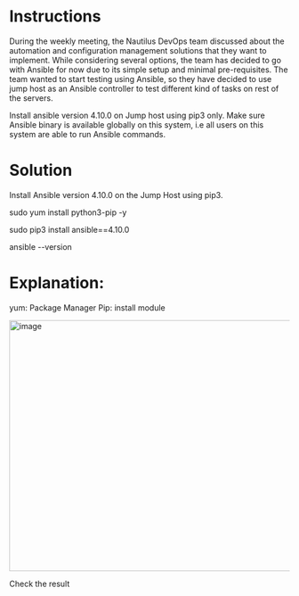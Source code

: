 # Instructions
During the weekly meeting, the Nautilus DevOps team discussed about the automation and configuration management solutions that they want to implement. While considering several options, the team has decided to go with Ansible for now due to its simple setup and minimal pre-requisites. The team wanted to start testing using Ansible, so they have decided to use jump host as an Ansible controller to test different kind of tasks on rest of the servers.

Install ansible version 4.10.0 on Jump host using pip3 only. Make sure Ansible binary is available globally on this system, i.e all users on this system are able to run Ansible commands.

# Solution

Install Ansible version 4.10.0 on the Jump Host using pip3.

sudo yum install python3-pip -y

sudo pip3 install ansible==4.10.0

ansible --version

# Explanation:

yum: Package Manager
Pip: install module 


<img width="1856" height="450" alt="image" src="https://github.com/user-attachments/assets/c97a45d4-692b-46a3-ae5e-2263c76de4b0" />



Check the result 
